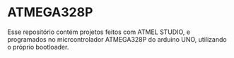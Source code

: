 # ATMEGA328P
Esse repositório contém projetos feitos com ATMEL STUDIO, e programados no micrcontrolador ATMEGA328P do arduino UNO, utilizando o próprio bootloader.
